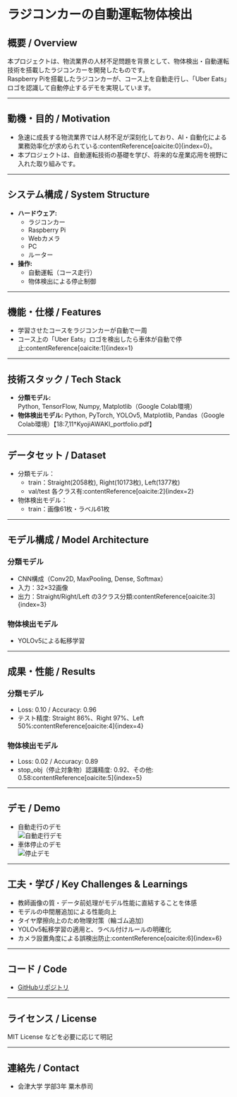 # ラジコンカーの自動運転物体検出

## 概要 / Overview

本プロジェクトは、物流業界の人材不足問題を背景として、物体検出・自動運転技術を搭載したラジコンカーを開発したものです。  
Raspberry Piを搭載したラジコンカーが、コース上を自動走行し、「Uber Eats」ロゴを認識して自動停止するデモを実現しています。

---

## 動機・目的 / Motivation

- 急速に成長する物流業界では人材不足が深刻化しており、AI・自動化による業務効率化が求められている:contentReference[oaicite:0]{index=0}。
- 本プロジェクトは、自動運転技術の基礎を学び、将来的な産業応用を視野に入れた取り組みです。

---

## システム構成 / System Structure

- **ハードウェア:**  
  - ラジコンカー
  - Raspberry Pi
  - Webカメラ
  - PC
  - ルーター
- **操作:**  
  - 自動運転（コース走行）
  - 物体検出による停止制御

---

## 機能・仕様 / Features

- 学習させたコースをラジコンカーが自動で一周
- コース上の「Uber Eats」ロゴを検出したら車体が自動で停止:contentReference[oaicite:1]{index=1}

---

## 技術スタック / Tech Stack

- **分類モデル:** Python, TensorFlow, Numpy, Matplotlib（Google Colab環境）
- **物体検出モデル:** Python, PyTorch, YOLOv5, Matplotlib, Pandas（Google Colab環境）【18:7,11†KyojiAWAKI_portfolio.pdf】

---

## データセット / Dataset

- 分類モデル：  
  - train：Straight(2058枚), Right(10173枚), Left(1377枚)
  - val/test 各クラス有:contentReference[oaicite:2]{index=2}
- 物体検出モデル：  
  - train：画像61枚・ラベル61枚

---

## モデル構成 / Model Architecture

### 分類モデル
- CNN構成（Conv2D, MaxPooling, Dense, Softmax）
- 入力：32×32画像  
- 出力：Straight/Right/Left の3クラス分類:contentReference[oaicite:3]{index=3}

### 物体検出モデル
- YOLOv5による転移学習

---

## 成果・性能 / Results

### 分類モデル
- Loss: 0.10 / Accuracy: 0.96
- テスト精度: Straight 86%、Right 97%、Left 50%:contentReference[oaicite:4]{index=4}

### 物体検出モデル
- Loss: 0.02 / Accuracy: 0.89
- stop_obj（停止対象物）認識精度: 0.92、その他: 0.58:contentReference[oaicite:5]{index=5}

---

## デモ / Demo

- 自動走行のデモ  
  ![自動走行デモ](./images/auto_drive_demo.png)
- 車体停止のデモ  
  ![停止デモ](./images/stop_demo.png)

---

## 工夫・学び / Key Challenges & Learnings

- 教師画像の質・データ前処理がモデル性能に直結することを体感
- モデルの中間層追加による性能向上
- タイヤ摩擦向上のため物理対策（輪ゴム追加）
- YOLOv5転移学習の適用と、ラベル付けルールの明確化
- カメラ設置角度による誤検出防止:contentReference[oaicite:6]{index=6}

---

## コード / Code

- [GitHubリポジトリ](https://github.com/kyojiawaki/Autonomous-Driving.git)

---

## ライセンス / License

MIT License などを必要に応じて明記

---

## 連絡先 / Contact

- 会津大学 学部3年 粟木恭司

